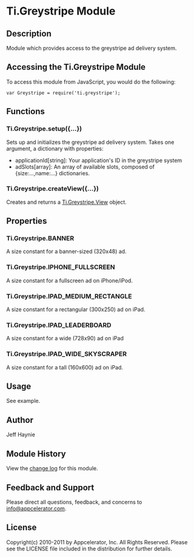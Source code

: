 # Ti.Greystripe Module

## Description

Module which provides access to the greystripe ad delivery system.

## Accessing the Ti.Greystripe Module

To access this module from JavaScript, you would do the following:

	var Greystripe = require('ti.greystripe');

## Functions

### Ti.Greystripe.setup({...})

Sets up and initializes the greystripe ad delivery system.  Takes one argument,
a dictionary with properties:

* applicationId[string]: Your application's ID in the greystripe system
* adSlots[array]: An array of available slots, composed of {size:...,name:...} dictionaries.

### Ti.Greystripe.createView({...})

Creates and returns a [Ti.Greystripe.View][] object.

## Properties

### Ti.Greystripe.BANNER

A size constant for a banner-sized (320x48) ad.

### Ti.Greystripe.IPHONE_FULLSCREEN

A size constant for a fullscreen ad on iPhone/iPod.

### Ti.Greystripe.IPAD_MEDIUM_RECTANGLE

A size constant for a rectangular (300x250) ad on iPad.

### Ti.Greystripe.IPAD_LEADERBOARD

A size constant for a wide (728x90) ad on iPad

### Ti.Greystripe.IPAD_WIDE_SKYSCRAPER

A size constant for a tall (160x600) ad on iPad.

## Usage

See example.

## Author

Jeff Haynie

## Module History

View the [change log](changelog.html) for this module.

## Feedback and Support

Please direct all questions, feedback, and concerns to [info@appcelerator.com](mailto:info@appcelerator.com?subject=iOS%20Greystripe%20Module).

## License

Copyright(c) 2010-2011 by Appcelerator, Inc. All Rights Reserved. Please see the LICENSE file included in the distribution for further details.

[Ti.Greystripe.View]: view.html

